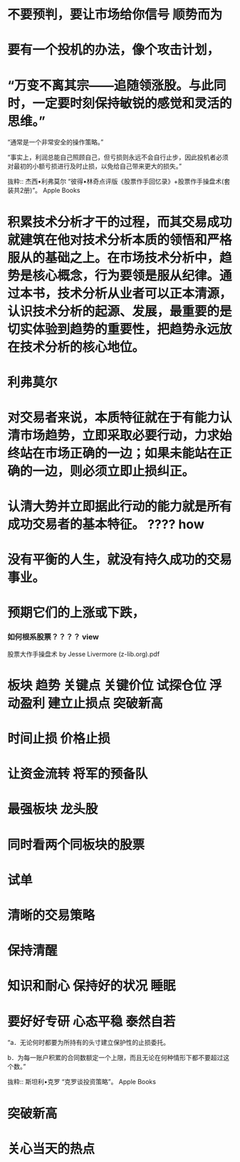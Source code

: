 # 不要预判，要让市场给你信号 顺势而为

# 要有一个投机的办法，像个攻击计划，

# “万变不离其宗——追随领涨股。与此同时，一定要时刻保持敏锐的感觉和灵活的思维。”

“通常是一个非常安全的操作策略。”

   

“事实上，利润总能自己照顾自己，但亏损则永远不会自行止步，因此投机者必须对最初的小额亏损进行及时止损，以免给自己带来更大的损失。”

抜粋:: 杰西•利弗莫尔  “彼得•林奇点评版《股票作手回忆录》+股票作手操盘术(套装共2册)”。 Apple Books  

# 积累技术分析才干的过程，而其交易成功就建筑在他对技术分析本质的领悟和严格服从的基础之上。在市场技术分析中，趋势是核心概念，行为要领是服从纪律。通过本书，技术分析从业者可以正本清源，认识技术分析的起源、发展，最重要的是切实体验到趋势的重要性，把趋势永远放在技术分析的核心地位。

# 利弗莫尔

# 对交易者来说，本质特征就在于有能力认清市场趋势，立即采取必要行动，力求始终站在市场正确的一边；如果未能站在正确的一边，则必须立即止损纠正。

# 认清大势并立即据此行动的能力就是所有成功交易者的基本特征。 ???? how

# 没有平衡的人生，就没有持久成功的交易事业。

# 预期它们的上涨或下跌，
### 如何根系股票？？？？ view

股票大作手操盘术 by Jesse Livermore (z-lib.org).pdf

# 板块 趋势 关键点 关键价位 试探仓位 浮动盈利 建立止损点 突破新高 

# 时间止损 价格止损

# 让资金流转 将军的预备队

# 最强板块 龙头股
# 同时看两个同板块的股票

# 试单
# 清晰的交易策略
# 保持清醒
# 知识和耐心 保持好的状况 睡眠

# 要好好专研 心态平稳 泰然自若

“a．无论何时都要为所持有的头寸建立保护性的止损委托。

b．为每一账户积累的合同数额定一个上限，而且无论在何种情形下都不要超过这个数。”

抜粋:: 斯坦利•克罗  “克罗谈投资策略”。 Apple Books  
# 突破新高

# 关心当天的热点



